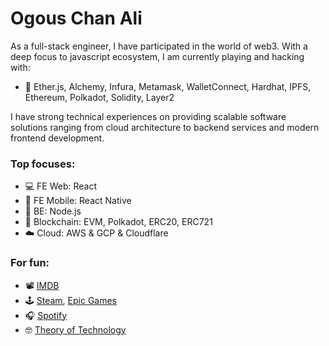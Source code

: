 # Ogous Chan Ali

As a full-stack engineer, I have participated in the world of web3. With a deep focus to javascript ecosystem, I am currently playing and hacking with:
- 🔭 Ether.js, Alchemy, Infura, Metamask, WalletConnect, Hardhat, IPFS, Ethereum, Polkadot, Solidity, Layer2

I have strong technical experiences on providing scalable software solutions ranging from cloud architecture to backend services and modern frontend development.

### Top focuses:
- 💻 FE Web: React
- 📱 FE Mobile: React Native
- 💾 BE: Node.js
- 🔗 Blockchain: EVM, Polkadot, ERC20, ERC721
- ☁️ Cloud: AWS & GCP & Cloudflare

### For fun:
- 📽️ [IMDB](https://www.imdb.com/user/ur34139173/?ref_=nv_usr_prof_2)
- 🕹️ [Steam](https://steamcommunity.com/id/ogous/), [Epic Games](https://store.epicgames.com/u/db959bfd0aab4581a155c9dd35408865)
- 🎧 [Spotify](https://open.spotify.com/user/cyborglenin?si=dfbaf3356ae64e2d)
- 🤓 [Theory of Technology](https://twitter.com/ogouschan)
